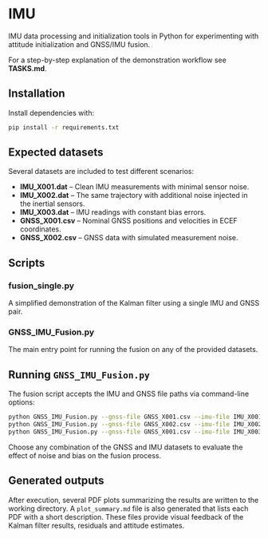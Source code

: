# IMU

IMU data processing and initialization tools in Python for experimenting with attitude initialization and GNSS/IMU fusion.

For a step-by-step explanation of the demonstration workflow see **TASKS.md**.

## Installation

Install dependencies with:

```bash
pip install -r requirements.txt
```

## Expected datasets

Several datasets are included to test different scenarios:

- **IMU_X001.dat** – Clean IMU measurements with minimal sensor noise.
- **IMU_X002.dat** – The same trajectory with additional noise injected in the inertial sensors.
- **IMU_X003.dat** – IMU readings with constant bias errors.
- **GNSS_X001.csv** – Nominal GNSS positions and velocities in ECEF coordinates.
- **GNSS_X002.csv** – GNSS data with simulated measurement noise.

## Scripts

### fusion_single.py
A simplified demonstration of the Kalman filter using a single IMU and GNSS pair.

### GNSS_IMU_Fusion.py
The main entry point for running the fusion on any of the provided datasets.

## Running `GNSS_IMU_Fusion.py`

The fusion script accepts the IMU and GNSS file paths via command-line options:

```bash
python GNSS_IMU_Fusion.py --gnss-file GNSS_X001.csv --imu-file IMU_X001.dat
python GNSS_IMU_Fusion.py --gnss-file GNSS_X002.csv --imu-file IMU_X002.dat
python GNSS_IMU_Fusion.py --gnss-file GNSS_X001.csv --imu-file IMU_X003.dat
```

Choose any combination of the GNSS and IMU datasets to evaluate the effect of noise and bias on the fusion process.

## Generated outputs

After execution, several PDF plots summarizing the results are written to the working directory. A `plot_summary.md` file is also generated that lists each PDF with a short description. These files provide visual feedback of the Kalman filter results, residuals and attitude estimates.

